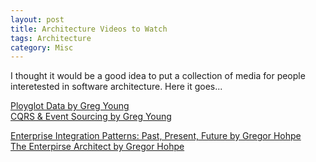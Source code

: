 ```yaml
---
layout: post
title: Architecture Videos to Watch
tags: Architecture
category: Misc
---
```


I thought it would be a good idea to put a collection of media for people interetested in software architecture. Here it goes...

[Ployglot Data by Greg Young](https://www.youtube.com/watch?v=hv2dKtPq0ME)  
[CQRS & Event Sourcing by Greg Young](https://www.youtube.com/watch?v=JHGkaShoyNs)  

[Enterprise Integration Patterns: Past, Present, Future by Gregor Hohpe](https://www.youtube.com/watch?v=Xwi1DU6KoQ4)  
[The Enterpirse Architect by Gregor Hohpe](https://vimeo.com/113080623)   
